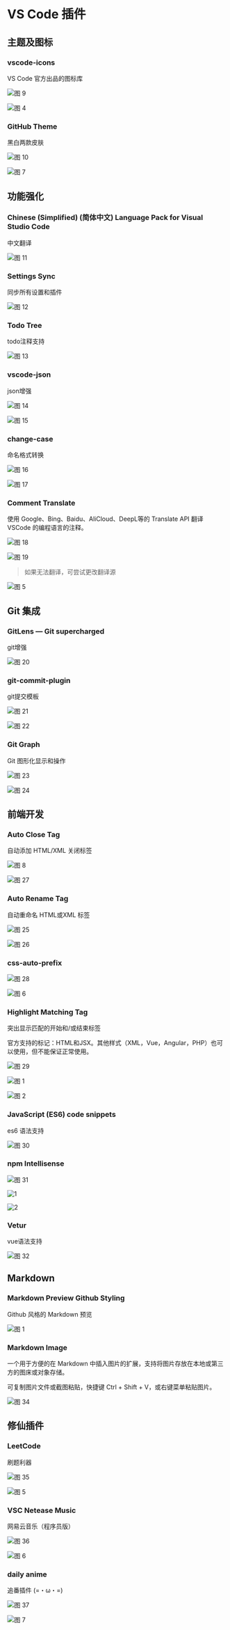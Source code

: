# VS Code 插件

## 主题及图标

### vscode-icons

VS Code 官方出品的图标库

![图 9](.VS%20Code%20%E6%8F%92%E4%BB%B6/20220612030355655.png)  

![图 4](.VS%20Code%20%E6%8F%92%E4%BB%B6/20220612020914302.gif)  

### GitHub Theme

黑白两款皮肤

![图 10](.VS%20Code%20%E6%8F%92%E4%BB%B6/20220612030456566.png)  

![图 7](.VS%20Code%20%E6%8F%92%E4%BB%B6/20220612023409033.png)  

## 功能强化

### Chinese (Simplified) (简体中文) Language Pack for Visual Studio Code

中文翻译

![图 11](.VS%20Code%20%E6%8F%92%E4%BB%B6/20220612030550411.png)  

### Settings Sync

同步所有设置和插件

![图 12](.VS%20Code%20%E6%8F%92%E4%BB%B6/20220612030626729.png)  

### Todo Tree

todo注释支持

![图 13](.VS%20Code%20%E6%8F%92%E4%BB%B6/20220612030712812.png)  

### vscode-json

json增强

![图 14](.VS%20Code%20%E6%8F%92%E4%BB%B6/20220612030802128.png)  

![图 15](.VS%20Code%20%E6%8F%92%E4%BB%B6/20220612030814592.gif)  

### change-case

命名格式转换

![图 16](.VS%20Code%20%E6%8F%92%E4%BB%B6/20220612030904917.png)  

![图 17](.VS%20Code%20%E6%8F%92%E4%BB%B6/20220612030912456.gif)  

### Comment Translate

使用 Google、Bing、Baidu、AliCloud、DeepL等的 Translate API 翻译 VSCode 的编程语言的注释。

![图 18](.VS%20Code%20%E6%8F%92%E4%BB%B6/20220612031118854.png)  

![图 19](.VS%20Code%20%E6%8F%92%E4%BB%B6/20220612031127101.gif)  

> 如果无法翻译，可尝试更改翻译源

![图 5](.VS%20Code%20%E6%8F%92%E4%BB%B6/20220612022304388.png)  

## Git 集成

### GitLens — Git supercharged

git增强

![图 20](.VS%20Code%20%E6%8F%92%E4%BB%B6/20220612031231387.png)  

### git-commit-plugin

git提交模板

![图 21](.VS%20Code%20%E6%8F%92%E4%BB%B6/20220612031448247.png)  

![图 22](.VS%20Code%20%E6%8F%92%E4%BB%B6/20220612031448250.gif)  

### Git Graph

Git 图形化显示和操作

![图 23](.VS%20Code%20%E6%8F%92%E4%BB%B6/20220612031538927.png)  

![图 24](.VS%20Code%20%E6%8F%92%E4%BB%B6/20220612031538956.gif)  

## 前端开发

### Auto Close Tag

自动添加 HTML/XML 关闭标签

![图 8](.VS%20Code%20%E6%8F%92%E4%BB%B6/20220612030240672.png)  

![图 27](.VS%20Code%20%E6%8F%92%E4%BB%B6/20220612031742441.gif)  

### Auto Rename Tag

自动重命名 HTML或XML 标签

![图 25](.VS%20Code%20%E6%8F%92%E4%BB%B6/20220612031647851.png)  

![图 26](.VS%20Code%20%E6%8F%92%E4%BB%B6/20220612031647854.gif)  

### css-auto-prefix

![图 28](.VS%20Code%20%E6%8F%92%E4%BB%B6/20220612031824046.png)  

![图 6](.VS%20Code%20%E6%8F%92%E4%BB%B6/20220612022515707.gif)  

### Highlight Matching Tag

突出显示匹配的开始和/或结束标签

官方支持的标记：HTML和JSX。其他样式（XML，Vue，Angular，PHP）也可以使用，但不能保证正常使用。

![图 29](.VS%20Code%20%E6%8F%92%E4%BB%B6/20220612031901171.png)  

![图 1](.VS%20Code%20%E6%8F%92%E4%BB%B6/20220612024753367.gif)  

![图 2](.VS%20Code%20%E6%8F%92%E4%BB%B6/20220612024905617.png)  


### JavaScript (ES6) code snippets

es6 语法支持

![图 30](.VS%20Code%20%E6%8F%92%E4%BB%B6/20220612031941095.png)  

### npm Intellisense

![图 31](.VS%20Code%20%E6%8F%92%E4%BB%B6/20220612032014571.png)  

![1](.VS%20Code%20%E6%8F%92%E4%BB%B6/20220612024943503.gif)  

![2](.VS%20Code%20%E6%8F%92%E4%BB%B6/20220612024943511.gif)  

### Vetur

vue语法支持

![图 32](.VS%20Code%20%E6%8F%92%E4%BB%B6/20220612032043277.png)  

## Markdown

### Markdown Preview Github Styling

Github 风格的 Markdown 预览

![图 1](.VS%20Code%20%E6%8F%92%E4%BB%B6/20220612034216072.png)  

### Markdown Image

一个用于方便的在 Markdown 中插入图片的扩展，支持将图片存放在本地或第三方的图床或对象存储。

可复制图片文件或截图粘贴，快捷键 Ctrl + Shift + V，或右键菜单粘贴图片。

![图 34](.VS%20Code%20%E6%8F%92%E4%BB%B6/20220612032147899.png)  

## 修仙插件

### LeetCode

刷题利器

![图 35](.VS%20Code%20%E6%8F%92%E4%BB%B6/20220612032312102.png)  

![图 5](.VS%20Code%20%E6%8F%92%E4%BB%B6/20220612025828193.gif)  


### VSC Netease Music

网易云音乐（程序员版）

![图 36](.VS%20Code%20%E6%8F%92%E4%BB%B6/20220612032342137.png)  

![图 6](.VS%20Code%20%E6%8F%92%E4%BB%B6/20220612025946034.gif)  

### daily anime

追番插件 (=・ω・=)

![图 37](.VS%20Code%20%E6%8F%92%E4%BB%B6/20220612032412213.png)  

![图 7](.VS%20Code%20%E6%8F%92%E4%BB%B6/20220612025959835.png)  

